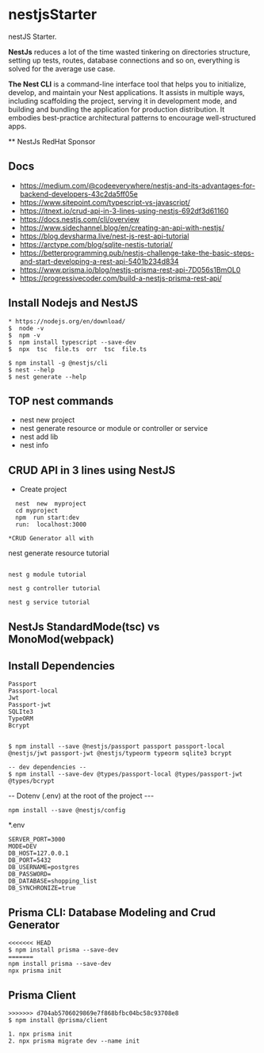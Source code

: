 # nestjsStarter
nestJS Starter.

**NestJs** reduces a lot of the time wasted tinkering on directories structure, setting up tests, routes, database connections and so on, everything is solved for the average use case.

**The Nest CLI** is a command-line interface tool that helps you to initialize, develop, and maintain your Nest applications. It assists in multiple ways, including scaffolding the project, serving it in development mode, and building and bundling the application for production distribution. It embodies best-practice architectural patterns to encourage well-structured apps.

** NestJs  RedHat Sponsor



## Docs
- https://medium.com/@codeeverywhere/nestjs-and-its-advantages-for-backend-developers-43c2da5ff05e
-  https://www.sitepoint.com/typescript-vs-javascript/
- https://itnext.io/crud-api-in-3-lines-using-nestjs-692df3d61160
- https://docs.nestjs.com/cli/overview
- https://www.sidechannel.blog/en/creating-an-api-with-nestjs/
- https://blog.devsharma.live/nest-js-rest-api-tutorial
- https://arctype.com/blog/sqlite-nestjs-tutorial/
- https://betterprogramming.pub/nestjs-challenge-take-the-basic-steps-and-start-developing-a-rest-api-5401b234d834
- https://www.prisma.io/blog/nestjs-prisma-rest-api-7D056s1BmOL0
- https://progressivecoder.com/build-a-nestjs-prisma-rest-api/

##  Install Nodejs and NestJS
```
* https://nodejs.org/en/download/
$  node -v
$  npm -v
$  npm install typescript --save-dev
$  npx  tsc  file.ts  orr  tsc  file.ts

$ npm install -g @nestjs/cli
$ nest --help
$ nest generate --help
```
## TOP  nest commands
   * nest   new  project
   * nest   generate resource or module or controller or service
   * nest  add  lib
   * nest  info 
## CRUD API in 3 lines using NestJS
* Create project
```
  nest  new  myproject
  cd myproject
  npm  run start:dev
  run:  localhost:3000
```

```
*CRUD Generator all with
```
nest   generate resource  tutorial
```

nest g module tutorial

nest g controller tutorial

nest g service tutorial

```
## NestJs StandardMode(tsc)  vs MonoMod(webpack)

## Install Dependencies
```
Passport
Passport-local
Jwt
Passport-jwt
SQLIte3
TypeORM
Bcrypt


```

```
$ npm install --save @nestjs/passport passport passport-local @nestjs/jwt passport-jwt @nestjs/typeorm typeorm sqlite3 bcrypt

-- dev dependencies --
$ npm install --save-dev @types/passport-local @types/passport-jwt @types/bcrypt   

```

-- Dotenv  (.env)  at the root of the project ---
```
npm install --save @nestjs/config
```
*.env
```
SERVER_PORT=3000
MODE=DEV
DB_HOST=127.0.0.1
DB_PORT=5432
DB_USERNAME=postgres
DB_PASSWORD=
DB_DATABASE=shopping_list
DB_SYNCHRONIZE=true
```
## Prisma CLI: Database Modeling and Crud Generator

```
<<<<<<< HEAD
$ npm install prisma --save-dev
=======
npm install prisma --save-dev
npx prisma init
```

## Prisma Client

```
>>>>>>> d704ab5706029869e7f868bfbc04bc58c93708e8
$ npm install @prisma/client

1. npx prisma init
2. npx prisma migrate dev --name init
```




